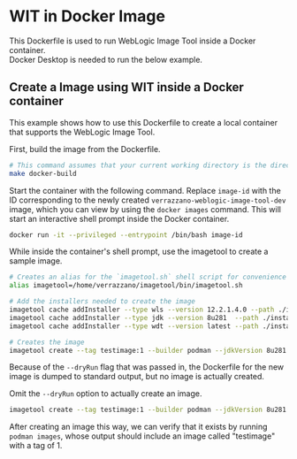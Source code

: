 # WIT in Docker Image

This Dockerfile is used to run WebLogic Image Tool inside a Docker container. <br>
Docker Desktop is needed to run the below example.

## Create a Image using WIT inside a Docker container
This example shows how to use this Dockerfile to create a local container that supports the WebLogic Image Tool.

First, build the image from the Dockerfile.
```bash
# This command assumes that your current working directory is the directory that contains this README.
make docker-build
```
Start the container with the following command. Replace `image-id` with the ID corresponding to the newly created `verrazzano-weblogic-image-tool-dev` image, which you can view by using the `docker images` command. This will start an interactive shell prompt inside the Docker container.
```bash
docker run -it --privileged --entrypoint /bin/bash image-id
```

While inside the container's shell prompt, use the imagetool to create a sample image.
```bash
# Creates an alias for the `imagetool.sh` shell script for convenience
alias imagetool=/home/verrazzano/imagetool/bin/imagetool.sh

# Add the installers needed to create the image
imagetool cache addInstaller --type wls --version 12.2.1.4.0 --path ./installers/fmw_12.2.1.4.0_wls.jar
imagetool cache addInstaller --type jdk --version 8u281  --path ./installers/jdk-8u281-linux-x64.tar.gz
imagetool cache addInstaller --type wdt --version latest --path ./installers/weblogic-deploy.zip

# Creates the image
imagetool create --tag testimage:1 --builder podman --jdkVersion 8u281 --version 12.2.1.4.0 --dryRun
```
Because of the `--dryRun` flag that was passed in, the Dockerfile for the new image is dumped to standard output, but no image is actually created.

Omit the `--dryRun` option to actually create an image.
```bash
imagetool create --tag testimage:1 --builder podman --jdkVersion 8u281 --version 12.2.1.4.0
```
After creating an image this way, we can verify that it exists by running `podman images`, whose output should include an image called "testimage" with a tag of 1.


